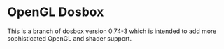 # OpenGL Dosbox

This is a branch of dosbox version 0.74-3 which is intended to add more sophisticated OpenGL and shader support.

